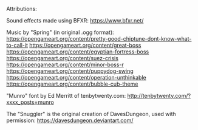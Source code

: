 Attributions:

Sound effects made using BFXR:
https://www.bfxr.net/

Music by "Spring" (in original .ogg format):
https://opengameart.org/content/pretty-good-chiptune-dont-know-what-to-call-it
https://opengameart.org/content/great-boss
https://opengameart.org/content/egyptian-fortress-boss
https://opengameart.org/content/suez-crisis
https://opengameart.org/content/minor-boss-r
https://opengameart.org/content/puppydog-swing
https://opengameart.org/content/operation-unthinkable
https://opengameart.org/content/bubble-cub-theme

"Munro" font by Ed Merritt of tenbytwenty.com:
http://tenbytwenty.com/?xxxx_posts=munro

The "Snuggler" is the original creation of DavesDungeon, used with permission:
https://davesdungeon.deviantart.com/
